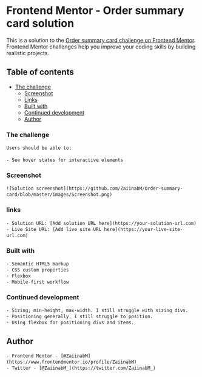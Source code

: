 # Frontend Mentor - Order summary card solution

This is a solution to the [Order summary card challenge on Frontend Mentor](https://www.frontendmentor.io/challenges/order-summary-component-QlPmajDUj). Frontend Mentor challenges help you improve your coding skills by building realistic projects. 

## Table of contents

  - [The challenge](#the-challenge)
	  - [Screenshot](#screenshot)
	  - [Links](#links)
	  - [Built with](#built-with)
	  - [Continued development](#continued-development)
	  - [Author](##Author)

### The challenge

	Users should be able to:

	- See hover states for interactive elements

### Screenshot

	![Solution screenshot](https://github.com/ZaiinabM/Order-summary-card/blob/master/images/Screenshot.png)

### links
	- Solution URL: [Add solution URL here](https://your-solution-url.com)
	- Live Site URL: [Add live site URL here](https://your-live-site-url.com)

### Built with

	- Semantic HTML5 markup
	- CSS custom properties
	- Flexbox
	- Mobile-first workflow

### Continued development

	- Sizing; min-height, max-width. I still struggle with sizing divs.
	- Positioning generally, I still struggle to position.
	- Using flexbox for positioning divs and items.

## Author

	- Frontend Mentor - [@ZaiinabM](https://www.frontendmentor.io/profile/ZaiinabM)
	- Twitter - [@ZaiinabM_](https://twitter.com/ZaiinabM_)
